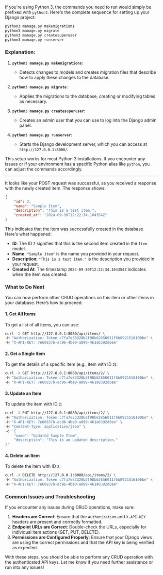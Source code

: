 If you're using Python 3, the commands you need to run would simply be prefixed with `python3`. Here's the complete sequence for setting up your Django project:

```bash
python3 manage.py makemigrations
python3 manage.py migrate
python3 manage.py createsuperuser
python3 manage.py runserver
```

### Explanation:

1. **`python3 manage.py makemigrations`**:
   - Detects changes to models and creates migration files that describe how to apply these changes to the database.

2. **`python3 manage.py migrate`**:
   - Applies the migrations to the database, creating or modifying tables as necessary.

3. **`python3 manage.py createsuperuser`**:
   - Creates an admin user that you can use to log into the Django admin panel.

4. **`python3 manage.py runserver`**:
   - Starts the Django development server, which you can access at `http://127.0.0.1:8000/`.

This setup works for most Python 3 installations. If you encounter any issues or if your environment has a specific Python alias like `python`, you can adjust the commands accordingly.

---

It looks like your POST request was successful, as you received a response with the newly created item. The response shows:

```json
{
    "id": 2,
    "name": "Sample Item",
    "description": "This is a test item.",
    "created_at": "2024-09-30T12:22:34.104354Z"
}
```

This indicates that the item was successfully created in the database. Here's what happened:

- **ID**: The ID `2` signifies that this is the second item created in the `Item` model.
- **Name**: `"Sample Item"` is the name you provided in your request.
- **Description**: `"This is a test item."` is the description you provided in your request.
- **Created At**: The timestamp `2024-09-30T12:22:34.104354Z` indicates when the item was created.

### What to Do Next
You can now perform other CRUD operations on this item or other items in your database. Here’s how to proceed:

#### 1. **Get All Items**
To get a list of all items, you can use:

```bash
curl -X GET http://127.0.0.1:8080/api/items/ \
-H "Authorization: Token c7fa7e33320b2f98b62856011f6b0921516100be" \
-H "X-API-KEY: 7e60837b-ac96-4be0-a899-461a0392d6ee"
```

#### 2. **Get a Single Item**
To get the details of a specific item (e.g., item with ID `2`):

```bash
curl -X GET http://127.0.0.1:8080/api/items/2/ \
-H "Authorization: Token c7fa7e33320b2f98b62856011f6b0921516100be" \
-H "X-API-KEY: 7e60837b-ac96-4be0-a899-461a0392d6ee"
```

#### 3. **Update an Item**
To update the item with ID `2`:

```bash
curl -X PUT http://127.0.0.1:8080/api/items/2/ \
-H "Authorization: Token c7fa7e33320b2f98b62856011f6b0921516100be" \
-H "X-API-KEY: 7e60837b-ac96-4be0-a899-461a0392d6ee" \
-H "Content-Type: application/json" \
-d '{
    "name": "Updated Sample Item",
    "description": "This is an updated description."
}'
```

#### 4. **Delete an Item**
To delete the item with ID `2`:

```bash
curl -X DELETE http://127.0.0.1:8080/api/items/2/ \
-H "Authorization: Token c7fa7e33320b2f98b62856011f6b0921516100be" \
-H "X-API-KEY: 7e60837b-ac96-4be0-a899-461a0392d6ee"
```

### Common Issues and Troubleshooting
If you encounter any issues during CRUD operations, make sure:

1. **Headers are Correct**: Ensure that the `Authorization` and `X-API-KEY` headers are present and correctly formatted.
2. **Endpoint URLs are Correct**: Double-check the URLs, especially for individual item actions (GET, PUT, DELETE).
3. **Permissions are Configured Properly**: Ensure that your Django views are using the correct permissions and that the API key is being verified as expected.

With these steps, you should be able to perform any CRUD operation with the authenticated API keys. Let me know if you need further assistance or run into any issues!


